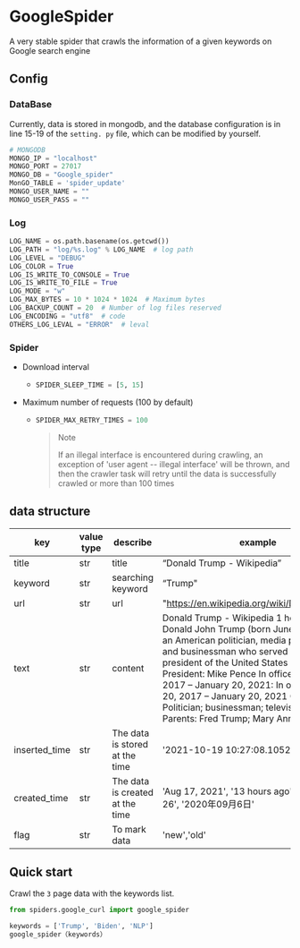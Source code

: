# GoogleSpider

A very stable spider that crawls the information of a given keywords on Google search engine

## Config

### DataBase

Currently, data is stored in mongodb, and the database configuration is in line 15-19 of the `setting. py` file, which can be modified by yourself.

```python
# MONGODB
MONGO_IP = "localhost"
MONGO_PORT = 27017
MONGO_DB = "Google_spider"
MonGO_TABLE = 'spider_update'
MONGO_USER_NAME = ""
MONGO_USER_PASS = ""
```



###  Log

```python
LOG_NAME = os.path.basename(os.getcwd())
LOG_PATH = "log/%s.log" % LOG_NAME  # log path
LOG_LEVEL = "DEBUG"
LOG_COLOR = True  
LOG_IS_WRITE_TO_CONSOLE = True 
LOG_IS_WRITE_TO_FILE = True  
LOG_MODE = "w" 
LOG_MAX_BYTES = 10 * 1024 * 1024  # Maximum bytes
LOG_BACKUP_COUNT = 20  # Number of log files reserved
LOG_ENCODING = "utf8"  # code
OTHERS_LOG_LEVAL = "ERROR"  # leval
```



### Spider

* Download interval

  * ```python
    SPIDER_SLEEP_TIME = [5, 15]
    ```

* Maximum number of requests (100 by default)

  * ```python
    SPIDER_MAX_RETRY_TIMES = 100
    ```

    > Note
    >
    > If an illegal interface is encountered during crawling, an exception of 'user agent -- illegal interface' will be thrown, and then the crawler task will retry until the data is successfully crawled or more than 100 times



## data structure

| key           | value type | describe                        | example                                                      |
| ------------- | ---------- | ------------------------------- | ------------------------------------------------------------ |
| title         | str        | title                           | “Donald Trump - Wikipedia”                                   |
| keyword       | str        | searching keyword               | “Trump"                                                      |
| url           | str        | url                             | "https://en.wikipedia.org/wiki/Donald_Trump"                 |
| text          | str        | content                         | Donald Trump - Wikipedia 1 hour ago · Donald John Trump (born June 14, 1946) is an American politician, media personality, and businessman who served as the 45th president of the United States ... Vice President: Mike Pence In office January 20, 2017 – January 20, 2021: In office; January 20, 2017 – January 20, 2021 Occupation: Politician; businessman; television presenter Parents: Fred Trump; Mary Anne MacLeod" |
| inserted_time | str        | The data is stored at the time  | '2021-10-19 10:27:08.105224'                                 |
| created_time  | str        | The data is created at the time | 'Aug 17, 2021', '13 hours ago', '2020-03-26', '2020年09月6日' |
| flag          | str        | To mark data                    | 'new','old'                                                  |



## Quick start

Crawl the `3` page data with the keywords list.

```python
from spiders.google_curl import google_spider

keywords = ['Trump', 'Biden', 'NLP']
google_spider（keywords）

```

